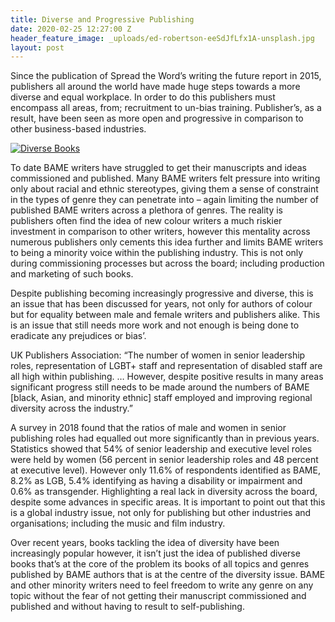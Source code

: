 ```yaml
---
title: Diverse and Progressive Publishing
date: 2020-02-25 12:27:00 Z
header_feature_image: _uploads/ed-robertson-eeSdJfLfx1A-unsplash.jpg
layout: post
---
```


Since the publication of Spread the Word’s writing the future report in 2015, publishers all around the world have made huge steps towards a more diverse and equal workplace. In order to do this publishers must encompass all areas, from; recruitment to un-bias training. Publisher’s, as a result, have been seen as more open and progressive in comparison to other business-based industries.

[![Diverse Books](/_uploads/ed-robertson-eeSdJfLfx1A-unsplash.jpg)](/_uploads/ed-robertson-eeSdJfLfx1A-unsplash.jpg)

To date BAME writers have struggled to get their manuscripts and ideas commissioned and published. Many BAME writers felt pressure into writing only about racial and ethnic stereotypes, giving them a sense of constraint in the types of genre they can penetrate into – again limiting the number of published BAME writers across a plethora of genres. The reality is publishers often find the idea of new colour writers a much riskier investment in comparison to other writers, however this mentality across numerous publishers only cements this idea further and limits BAME writers to being a minority voice within the publishing industry. This is not only during commissioning processes but across the board; including production and marketing of such books.

Despite publishing becoming increasingly progressive and diverse, this is an issue that has been discussed for years, not only for authors of colour but for equality between male and female writers and publishers alike. This is an issue that still needs more work and not enough is being done to eradicate any prejudices or bias’.

UK Publishers Association: “The number of women in senior leadership roles, representation of LGBT+ staff and representation of disabled staff are all high within publishing. … However, despite positive results in many areas significant progress still needs to be made around the numbers of BAME [black, Asian, and minority ethnic] staff employed and improving regional diversity across the industry.”

A survey in 2018 found that the ratios of male and women in senior publishing roles had equalled out more significantly than in previous years. Statistics showed that 54% of senior leadership and executive level roles were held by women (56 percent in senior leadership roles and 48 percent at executive level). However only 11.6% of respondents identified as BAME, 8.2% as LGB, 5.4% identifying as having a disability or impairment and 0.6% as transgender. Highlighting a real lack in diversity across the board, despite some advances in specific areas. It is important to point out that this is a global industry issue, not only for publishing but other industries and organisations; including the music and film industry.

Over recent years, books tackling the idea of diversity have been increasingly popular however, it isn’t just the idea of published diverse books that’s at the core of the problem its books of all topics and genres published by BAME authors that is at the centre of the diversity issue. BAME and other minority writers need to feel freedom to write any genre on any topic without the fear of not getting their manuscript commissioned and published and without having to result to self-publishing.
